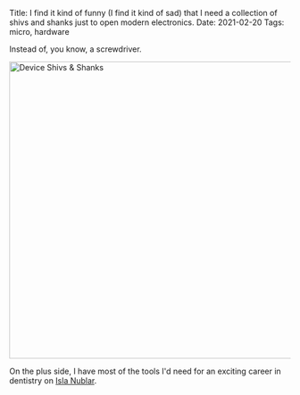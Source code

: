 Title: I find it kind of funny (I find it kind of sad) that I need a collection of shivs and shanks just to open modern electronics.
Date: 2021-02-20
Tags: micro, hardware

Instead of, you know, a screwdriver.

<a href="https://www.flickr.com/photos/pigmonkey/50964581747/in/dateposted/" title="Device Shivs &amp; Shanks"><img src="https://live.staticflickr.com/65535/50964581747_4fb1dda9bd_c.jpg" width="800" height="533" alt="Device Shivs &amp; Shanks"></a>

On the plus side, I have most of the tools I'd need for an exciting career in dentistry on [Isla Nublar](http://islanublar.jurassicworld.com/plan-your-visit/travel/).
